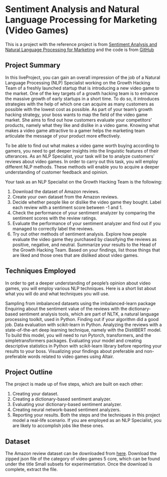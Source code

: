 # Sentiment Analysis and Natural Language Processing for Marketing (Video Games)
This is a project with the reference project is from [Sentiment Analysis and Natural Language Processing for Marketing](https://www.manning.com/liveproject/sentiment-analysis-and-natural-language-processing-for-marketing) and the code is from [GitHub](https://github.com/koosha-t/Sentiment-Analysis-NLP-for-Marketting/tree/main?tab=readme-ov-file)

## Project Summary
In this liveProject, you can gain an overall impression of the job of a Natural Language Processing (NLP) Specialist working on the Growth Hacking Team of a freshly launched startup that is introducing a new video game to the market. One of the key targets of a growth hacking team is to enhance the massive growth of early startups in a short time. To do so, it introduces strategies with the help of which one can acquire as many customers as possible with the lowest cost as possible. As part of your team’s growth hacking strategy, your boss wants to map the field of the video game market. She aims to find out how customers evaluate your competitors’ products, namely what they like and dislike in a video game. Knowing what makes a video game attractive to a gamer helps the marketing team articulate the message of your product more effectively.

To be able to find out what makes a video game worth buying according to gamers, you need to get deeper insights into the linguistic features of their utterances. As an NLP Specialist, your task will be to analyze customers’ reviews about video games. In order to carry out this task, you will employ different NLP methods. These methods will enable you to acquire a deeper understanding of customer feedback and opinion.

Your task as an NLP Specialist on the Growth Hacking Team is the following:
1. Download the dataset of Amazon reviews.
2. Create your own dataset from the Amazon reviews.
3. Decide whether people like or dislike the video game they bought. Label each review with a sentiment score between -1 and 1.
4. Check the performance of your sentiment analyzer by comparing the sentiment scores with the review ratings.
5. Evaluate the performance of your sentiment analyzer and find out if you managed to correctly label the reviews.
6. Try out other methods of sentiment analysis. Explore how people evaluate the video game they purchased by classifying the reviews as positive, negative, and neutral.
Summarize your results to the Head of the Growth Hacking Team. Based on your findings, list those things that are liked and those ones that are disliked about video games.

## Techniques Employed
In order to get a deeper understanding of people’s opinion about video games, you will employ various NLP techniques. Here is a short list about what you will do and what techniques you will use.

Sampling from imbalanced datasets using the imbalanced-learn package
Enquiring about the sentiment value of the reviews with the dictionary-based sentiment analysis tools, which are part of NLTK, a natural language processing toolkit, used in Python.
Finding out if your algorithm did a good job. Data evaluation with scikit-learn in Python.
Analyzing the reviews with a state-of-the-art deep learning technique, namely with the DistilBERT model. To build this model, you will need to run Pytorch, transformers, and the simpletransformers packages.
Evaluating your model and creating descriptive statistics in Python with scikit-learn library before reporting your results to your boss.
Visualizing your findings about preferable and non-preferable words related to video games using Altair.

## Project Outline
The project is made up of five steps, which are built on each other:
1. Creating your dataset.
2. Creating a dictionary-based sentiment analyzer.
3. Evaluating your dictionary-based sentiment analyzer.
4. Creating neural network-based sentiment analyzers.
5. Reporting your results.
Both the steps and the techniques in this project model a real-life scenario. If you are employed as an NLP Specialist, you are likely to accomplish jobs like these ones.

## Dataset
The Amazon review dataset can be downloaded from [here](https://nijianmo.github.io/amazon/index.html). Download the zipped json file of the category of video games 5 core, which can be found under the title Small subsets for experimentation. Once the download is complete, extract the file.
